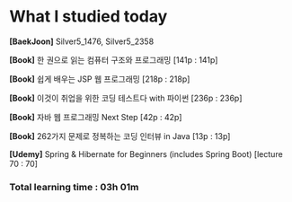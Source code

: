 <h1>What I studied today</h1>

<strong>[BaekJoon]</strong> Silver5_1476, Silver5_2358

<strong>[Book]</strong> 한 권으로 읽는 컴퓨터 구조와 프로그래밍 [141p : 141p]

<strong>[Book]</strong> 쉽게 배우는 JSP 웹 프로그래밍 [218p : 218p]

<strong>[Book]</strong> 이것이 취업을 위한 코딩 테스트다 with 파이썬 [236p : 236p]

<strong>[Book]</strong> 자바 웹 프로그래밍 Next Step [42p : 42p]

<strong>[Book]</strong> 262가지 문제로 정복하는 코딩 인터뷰 in Java [13p : 13p]

<strong>[Udemy]</strong> Spring & Hibernate for Beginners (includes Spring Boot) [lecture 70 : 70]

<h3>Total learning time : 03h 01m</h3>  